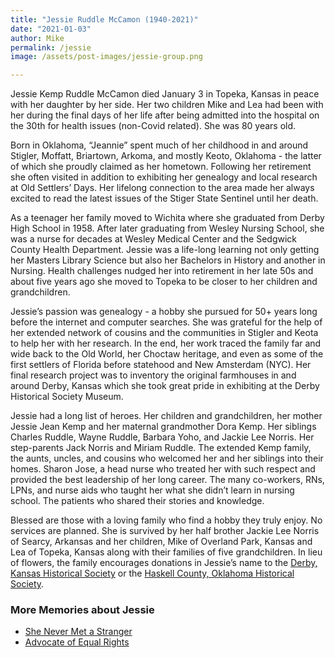 ```yaml
---
title: "Jessie Ruddle McCamon (1940-2021)"
date: "2021-01-03"
author: Mike
permalink: /jessie
image: /assets/post-images/jessie-group.png

---
```


Jessie Kemp Ruddle McCamon died January 3 in Topeka, Kansas in peace with her daughter by her side. Her two children Mike and Lea had been with her during the final days of her life after being admitted into the hospital on the 30th for health issues (non-Covid related). She was 80 years old.

<!-- more -->

Born in Oklahoma, “Jeannie” spent much of her childhood in and around Stigler, Moffatt, Briartown, Arkoma, and mostly Keoto, Oklahoma - the latter of which she proudly claimed as her hometown. Following her retirement she often visited in addition to exhibiting her genealogy and local research at Old Settlers’ Days. Her lifelong connection to the area made her always excited to read the latest issues of the Stiger State Sentinel until her death.

As a teenager her family moved to Wichita where she graduated from Derby High School in 1958. After later graduating from Wesley Nursing School, she was a nurse for decades at Wesley Medical Center and the Sedgwick County Health Department. Jessie was a life-long learning not only getting her Masters Library Science but also her Bachelors in History and another in Nursing. Health challenges nudged her into retirement in her late 50s and about five years ago she moved to Topeka to be closer to her children and grandchildren. 

Jessie’s passion was genealogy - a hobby she pursued for 50+ years long before the internet and computer searches. She was grateful for the help of her extended network of cousins and the communities in Stigler and Keota to help her with her research. In the end, her work traced the family far and wide back to the Old World, her Choctaw heritage, and even as some of the first settlers of Florida before statehood and New Amsterdam (NYC). Her final research project was to inventory the original farmhouses in and around Derby, Kansas which she took great pride in exhibiting at the Derby Historical Society Museum.

Jessie had a long list of heroes. Her children and grandchildren, her mother Jessie Jean Kemp and her maternal grandmother Dora Kemp. Her siblings Charles Ruddle, Wayne Ruddle, Barbara Yoho, and Jackie Lee Norris. Her step-parents Jack Norris and Miriam Ruddle. The extended Kemp family, the aunts, uncles, and cousins who welcomed her and her siblings into their homes. Sharon Jose, a head nurse who treated her with such respect and provided the best leadership of her long career. The many co-workers, RNs, LPNs, and nurse aids who taught her what she didn’t learn in nursing school. The patients who shared their stories and knowledge.

Blessed are those with a loving family who find a hobby they truly enjoy. No services are planned. She is survived by her half brother Jackie Lee Norris of Searcy, Arkansas and her children, Mike of Overland Park, Kansas and Lea of Topeka, Kansas along with their families of five grandchildren. In lieu of flowers, the family encourages donations in Jessie’s name to the [Derby, Kansas Historical Society](https://derbykshistorymuseum.org/donate) or the [Haskell County, Oklahoma Historical Society](https://haskellok.tripod.com/).

### More Memories about Jessie
- [She Never Met a Stranger](/2021/01/jessie-story-stranger/)
- [Advocate of Equal Rights](/2021/01/jessie-story-equal-rights/)
